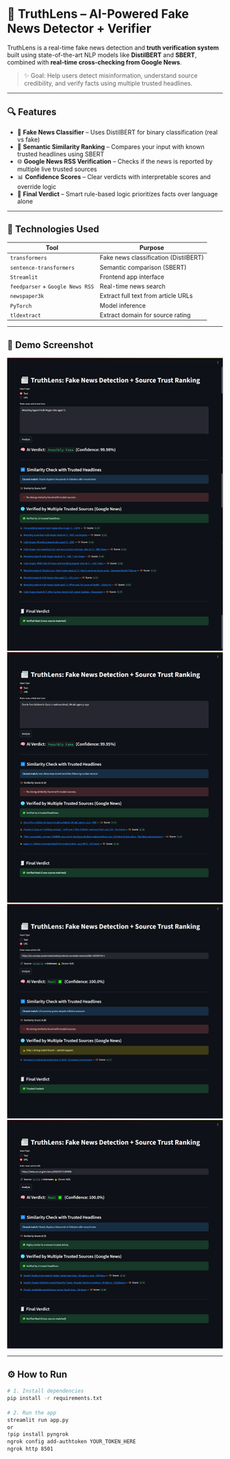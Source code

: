 # 📰 TruthLens – AI-Powered Fake News Detector + Verifier

TruthLens is a real-time fake news detection and **truth verification system** built using state-of-the-art NLP models like **DistilBERT** and **SBERT**, combined with **real-time cross-checking from Google News**.

> ✨ Goal: Help users detect misinformation, understand source credibility, and verify facts using multiple trusted headlines.

---

## 🔍 Features

- 🤖 **Fake News Classifier** – Uses DistilBERT for binary classification (real vs fake)
- 🧠 **Semantic Similarity Ranking** – Compares your input with known trusted headlines using SBERT
- 🌐 **Google News RSS Verification** – Checks if the news is reported by multiple live trusted sources
- 📊 **Confidence Scores** – Clear verdicts with interpretable scores and override logic
- 🧾 **Final Verdict** – Smart rule-based logic prioritizes facts over language alone

---

## 🧠 Technologies Used

| Tool | Purpose |
|------|---------|
| `transformers` | Fake news classification (DistilBERT) |
| `sentence-transformers` | Semantic comparison (SBERT) |
| `Streamlit` | Frontend app interface |
| `feedparser` + `Google News RSS` | Real-time news search |
| `newspaper3k` | Extract full text from article URLs |
| `PyTorch` | Model inference |
| `tldextract` | Extract domain for source rating |

---

## 🚀 Demo Screenshot

![TruthLens Screenshot](ScreenShots/demo1.png)
![TruthLens Screenshot](ScreenShots/demo2.png)
![TruthLens Screenshot](ScreenShots/demo3.png)
![TruthLens Screenshot](ScreenShots/demo4.png)

---

## ⚙️ How to Run

```bash
# 1. Install dependencies
pip install -r requirements.txt

# 2. Run the app
streamlit run app.py
or
!pip install pyngrok
ngrok config add-authtoken YOUR_TOKEN_HERE
ngrok http 8501
